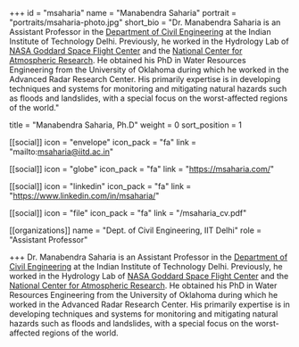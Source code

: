 +++
id = "msaharia"
name = "Manabendra Saharia"
portrait = "portraits/msaharia-photo.jpg"
short_bio = "Dr. Manabendra Saharia is an Assistant Professor in the [Department of Civil Engineering](http://civil.iitd.ac.in/index.php?lmenuid=faculty) at the Indian Institute of Technology Delhi. Previously, he worked in the Hydrology Lab of [NASA Goddard Space Flight Center](https://science.gsfc.nasa.gov/earth/hydrology/) and the [National Center for Atmospheric Research](https://ncar.github.io/hydrology/). He obtained his PhD in Water Resources Engineering from the University of Oklahoma during which he worked in the Advanced Radar Research Center. His primarily expertise is in developing techniques and systems for monitoring and mitigating natural hazards such as floods and landslides, with a special focus on the worst-affected regions of the world."

title = "Manabendra Saharia, Ph.D"
weight = 0
sort_position = 1

[[social]]
    icon = "envelope"
    icon_pack = "fa"
    link = "mailto:msaharia@iitd.ac.in"

[[social]]
    icon = "globe"
    icon_pack = "fa"
    link = "https://msaharia.com/"

[[social]]
    icon = "linkedin"
    icon_pack = "fa"
    link = "https://www.linkedin.com/in/msaharia/"

[[social]]
    icon = "file"
    icon_pack = "fa"
    link = "/msaharia_cv.pdf"

[[organizations]]
    name = "Dept. of Civil Engineering, IIT Delhi"
    role = "Assistant Professor"

+++
Dr. Manabendra Saharia is an Assistant Professor in the [Department of Civil Engineering](http://civil.iitd.ac.in/index.php?lmenuid=faculty) at the Indian Institute of Technology Delhi. Previously, he worked in the Hydrology Lab of [NASA Goddard Space Flight Center](https://science.gsfc.nasa.gov/earth/hydrology/) and the [National Center for Atmospheric Research](https://ncar.github.io/hydrology/). He obtained his PhD in Water Resources Engineering from the University of Oklahoma during which he worked in the Advanced Radar Research Center. His primarily expertise is in developing techniques and systems for monitoring and mitigating natural hazards such as floods and landslides, with a special focus on the worst-affected regions of the world.
